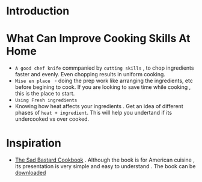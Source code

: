 # Introduction




# What Can Improve Cooking Skills At Home
- `A good chef knife` commpanied by `cutting skills` , to chop ingredients faster and evenly. Even chopping results in uniform cooking.
- `Mise en place ` - doing the prep work like arranging the ingredients, etc before begining to cook. If you are looking to save time while cooking , this is the place to start.
- `Using Fresh ingredients`
- Knowing how heat affects your ingredients . Get an idea of different phases of `heat + ingredient`. This will help you undertand if its undercooked vs over cooked.


# Inspiration
- [The Sad Bastard Cookbook](https://nightbeatseu.ca/works/the-sad-bastard-cookbook/) . Although the book is for American cuisine , its presentation is very simple and easy to understand . The book can be [downloaded](here)
